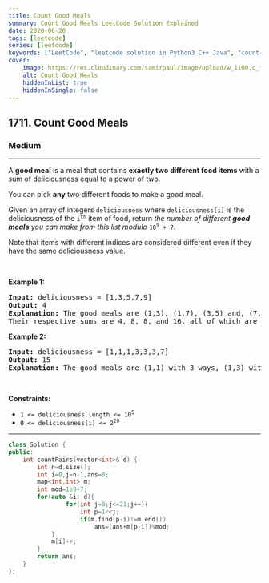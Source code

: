 ```yaml
---
title: Count Good Meals
summary: Count Good Meals LeetCode Solution Explained
date: 2020-06-20
tags: [leetcode]
series: [leetcode]
keywords: ["LeetCode", "leetcode solution in Python3 C++ Java", "count-good-meals LeetCode Solution Explained"]
cover:
    image: https://res.cloudinary.com/samirpaul/image/upload/w_1100,c_fit,co_rgb:FFFFFF,l_text:Arial_75_bold:Count Good Meals - Solution Explained/problem-solving.webp
    alt: Count Good Meals
    hiddenInList: true
    hiddenInSingle: false
---
```



<h2>1711. Count Good Meals</h2><h3>Medium</h3><hr><div><p>A <strong>good meal</strong> is a meal that contains <strong>exactly two different food items</strong> with a sum of deliciousness equal to a power of two.</p>

<p>You can pick <strong>any</strong> two different foods to make a good meal.</p>

<p>Given an array of integers <code>deliciousness</code> where <code>deliciousness[i]</code> is the deliciousness of the <code>i<sup>​​​​​​th</sup>​​​​</code>​​​​ item of food, return <em>the number of different <strong>good meals</strong> you can make from this list modulo</em> <code>10<sup>9</sup> + 7</code>.</p>

<p>Note that items with different indices are considered different even if they have the same deliciousness value.</p>

<p>&nbsp;</p>
<p><strong>Example 1:</strong></p>

<pre><strong>Input:</strong> deliciousness = [1,3,5,7,9]
<strong>Output:</strong> 4
<strong>Explanation: </strong>The good meals are (1,3), (1,7), (3,5) and, (7,9).
Their respective sums are 4, 8, 8, and 16, all of which are powers of 2.
</pre>

<p><strong>Example 2:</strong></p>

<pre><strong>Input:</strong> deliciousness = [1,1,1,3,3,3,7]
<strong>Output:</strong> 15
<strong>Explanation: </strong>The good meals are (1,1) with 3 ways, (1,3) with 9 ways, and (1,7) with 3 ways.</pre>

<p>&nbsp;</p>
<p><strong>Constraints:</strong></p>

<ul>
	<li><code>1 &lt;= deliciousness.length &lt;= 10<sup>5</sup></code></li>
	<li><code>0 &lt;= deliciousness[i] &lt;= 2<sup>20</sup></code></li>
</ul>
</div>

---




```cpp
class Solution {
public:
    int countPairs(vector<int>& d) {
        int n=d.size();
        int i=0,j=n-1,ans=0;
        map<int,int> m;
        int mod=1e9+7;
        for(auto &i: d){
                for(int j=0;j<=21;j++){
                    int p=1<<j;
                    if(m.find(p-i)!=m.end())
                        ans=(ans+m[p-i])%mod;
            }
            m[i]++;
        }
        return ans;
    }
};
```
